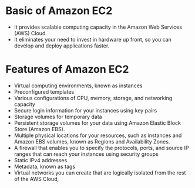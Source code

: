 # Basic of Amazon EC2

- It provides scalable computing capacity in the Amazon Web Services (AWS) Cloud.
- It eliminates your need to invest in hardware up front, so you can develop and deploy applications faster.

# Features of Amazon EC2
- Virtual computing environments, known as instances
- Preconfigured templates
- Various configurations of CPU, memory, storage, and networking capacity
- Secure login information for your instances using key pairs
- Storage volumes for temporary data
- Persistent storage volumes for your data using Amazon Elastic Block Store (Amazon EBS).
- Multiple physical locations for your resources, such as instances and Amazon EBS volumes, known as Regions and Availability Zones.
- A firewall that enables you to specify the protocols, ports, and source IP ranges that can reach your instances using security groups
- Static IPv4 addresses 
- Metadata, known as tags
- Virtual networks you can create that are logically isolated from the rest of the AWS Cloud,



